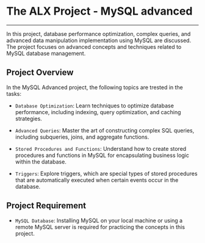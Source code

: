 # The ALX Project - MySQL advanced
------------

In this project, database performance optimization, complex queries, 
and advanced data manipulation implementation using MySQL are discussed. 
The project focuses on advanced concepts and techniques related to MySQL database management.


## Project Overview


In the MySQL Advanced project, the following topics are trested in the tasks:

- `Database Optimization`: Learn techniques to optimize database performance, 
including indexing, query optimization, and caching strategies.

- `Advanced Queries`: Master the art of constructing complex SQL queries, 
including subqueries, joins, and aggregate functions.

- `Stored Procedures and Functions`: Understand how to create stored procedures and functions 
in MySQL for encapsulating business logic within the database.

- `Triggers`: Explore triggers, which are special types of stored procedures that 
are automatically executed when certain events occur in the database.



## Project Requirement

- `MySQL Database`: Installing MySQL on your local machine or using 
a remote MySQL server is required for practicing the concepts in this project.

